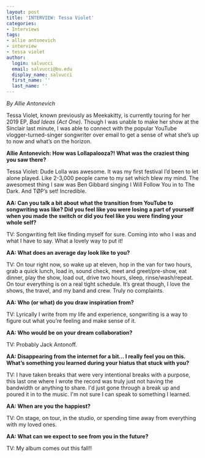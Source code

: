 ```yaml
---
layout: post
title: 'INTERVIEW: Tessa Violet'
categories:
- Interviews
tags:
- allie antonevich
- interview
- tessa violet
author:
  login: salvucci
  email: salvucci@bu.edu
  display_name: salvucci
  first_name: ''
  last_name: ''
---
```

_By Allie Antonevich_

Tessa Violet, known previously as Meekakitty, is currently touring for her 2019 EP, _Bad Ideas (Act One)_. Though I was unable to make her show at the Sinclair last minute, I was able to connect with the popular YouTube vlogger-turned-singer songwriter over email to get a sense of what she’s up to now and what’s on the horizon.

**Allie Antonevich: How was Lollapalooza?! What was the craziest thing you saw there?**

Tessa Violet: Dude Lolla was awesome. It was my first festival I’d been to let alone played. Like 2-3,000 people came to my set which blew my mind. The awesomest thing I saw was Ben Gibbard singing I Will Follow You in to The Dark. And TØP’s set! Incredible.

**AA: Can you talk a bit about what the transition from YouTube to songwriting was like? Did you feel like you were losing a part of yourself when you made the switch or did you feel like you were finding your whole self?**

TV: Songwriting felt like finding myself for sure. Coming into who I was and what I have to say. What a lovely way to put it!

**AA: What does an average day look like to you?**

TV: On tour right now, so wake up at eleven, hop in the van for two hours, grab a quick lunch, load in, sound check, meet and greet/pre-show, eat dinner, play the show, load out, drive two hours, sleep, rinse/wash/repeat. On tour everything is on a real tight schedule. It’s great though, I love the shows, the travel, and my band and crew. Truly no complaints.

**AA: Who (or what) do you draw inspiration from?**

TV: Lyrically I write from my life and experience, songwriting is a way to figure out what you’re feeling and make sense of it.

**AA: Who would be on your dream collaboration?**

TV: Probably Jack Antonoff.

**AA: Disappearing from the internet for a bit... I really feel you on this. What’s something you learned during your hiatus that stuck with you?**

TV: I have taken breaks that were very intentional breaks with a purpose, this last one where I wrote the record was truly just not having the bandwidth or anything to share. I'd just gone through a break up and poured it in to the music. I'm not sure I can speak to something I learned.

**AA: When are you the happiest?**

TV: On stage, on tour, in the studio, or spending time away from everything with my loved ones.

**AA: What can we expect to see from you in the future?**

TV: My album comes out this fall!!